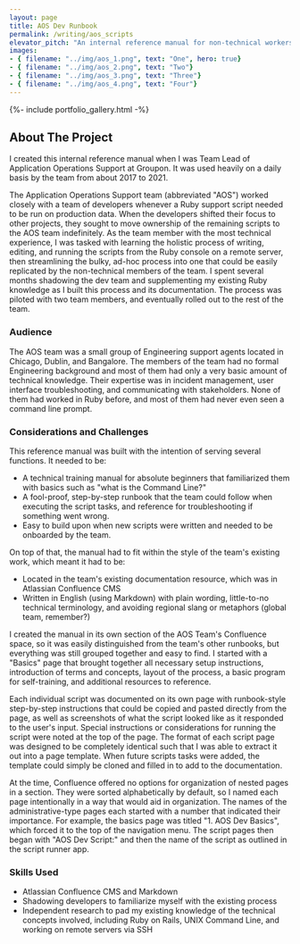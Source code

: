 ```yaml
---
layout: page
title: AOS Dev Runbook
permalink: /writing/aos_scripts
elevator_pitch: "An internal reference manual for non-technical workers to run Ruby"
images:
- { filename: "../img/aos_1.png", text: "One", hero: true}
- { filename: "../img/aos_2.png", text: "Two"}
- { filename: "../img/aos_3.png", text: "Three"}
- { filename: "../img/aos_4.png", text: "Four"}
---
```


{%- include portfolio_gallery.html -%}

## About The Project
I created this internal reference manual when I was Team Lead of Application Operations Support at Groupon. It was used heavily on a daily basis by the team from about 2017 to 2021.

The Application Operations Support team (abbreviated "AOS") worked closely with a team of developers whenever a Ruby support script needed to be run on production data. When the developers shifted their focus to other projects, they sought to move ownership of the remaining scripts to the AOS team indefinitely. As the team member with the most technical experience, I was tasked with learning the holistic process of writing, editing, and running the scripts from the Ruby console on a remote server, then streamlining the bulky, ad-hoc process into one that could be easily replicated by the non-technical members of the team. I spent several months shadowing the dev team and supplementing my existing Ruby knowledge as I built this process and its documentation. The process was piloted with two team members, and eventually rolled out to the rest of the team.

### Audience
The AOS team was a small group of Engineering support agents located in Chicago, Dublin, and Bangalore. The members of the team had no formal Engineering background and most of them had only a very basic amount of technical knowledge. Their expertise was in incident management, user interface troubleshooting, and communicating with stakeholders. None of them had worked in Ruby before, and most of them had never even seen a command line prompt.

### Considerations and Challenges
This reference manual was built with the intention of serving several functions. It needed to be:
* A technical training manual for absolute beginners that familiarized them with basics such as "what is the Command Line?"
* A fool-proof, step-by-step runbook that the team could follow when executing the script tasks, and reference for troubleshooting if something went wrong.
* Easy to build upon when new scripts were written and needed to be onboarded by the team.

On top of that, the manual had to fit within the style of the team's existing work, which meant it had to be:
* Located in the team's existing documentation resource, which was in Atlassian Confluence CMS
* Written in English (using Markdown) with plain wording, little-to-no technical terminology, and avoiding regional slang or metaphors (global team, remember?)

I created the manual in its own section of the AOS Team's Confluence space, so it was easily distinguished from the team's other runbooks, but everything was still grouped together and easy to find. I started with a "Basics" page that brought together all necessary setup instructions, introduction of terms and concepts, layout of the process, a basic program for self-training, and additional resources to reference.

Each individual script was documented on its own page with runbook-style step-by-step instructions that could be copied and pasted directly from the page, as well as screenshots of what the script looked like as it responded to the user's input. Special instructions or considerations for running the script were noted at the top of the page. The format of each script page was designed to be completely identical such that I was able to extract it out into a page template. When future scripts tasks were added, the template could simply be cloned and filled in to add to the documentation.

At the time, Confluence offered no options for organization of nested pages in a section. They were sorted alphabetically by default, so I named each page intentionally in a way that would aid in organization. The names of the administrative-type pages each started with a number that indicated their importance. For example, the basics page was titled "1. AOS Dev Basics", which forced it to the top of the navigation menu. The script pages then began with "AOS Dev Script:" and then the name of the script as outlined in the script runner app.

### Skills Used
* Atlassian Confluence CMS and Markdown
* Shadowing developers to familiarize myself with the existing process
* Independent research to pad my existing knowledge of the technical concepts involved, including Ruby on Rails, UNIX Command Line, and working on remote servers via SSH